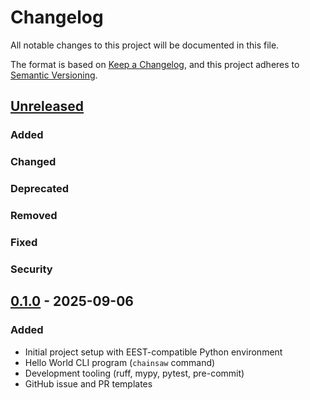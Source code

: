 # Changelog

All notable changes to this project will be documented in this file.

The format is based on [Keep a Changelog](https://keepachangelog.com/en/1.0.0/),
and this project adheres to [Semantic Versioning](https://semver.org/spec/v2.0.0.html).

## [Unreleased]

### Added
### Changed
### Deprecated
### Removed
### Fixed
### Security

## [0.1.0] - 2025-09-06

### Added
- Initial project setup with EEST-compatible Python environment
- Hello World CLI program (`chainsaw` command)
- Development tooling (ruff, mypy, pytest, pre-commit)
- GitHub issue and PR templates

[unreleased]: https://github.com/caijiacheng/ChainSaw/compare/v0.1.0...HEAD
[0.1.0]: https://github.com/caijiacheng/ChainSaw/releases/tag/v0.1.0
